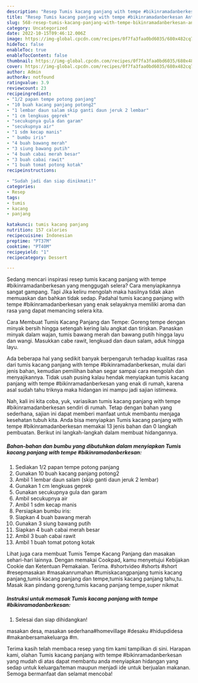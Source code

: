```yaml
---
description: "Resep Tumis kacang panjang with tempe #bikinramadanberkesan Anti Gagal"
title: "Resep Tumis kacang panjang with tempe #bikinramadanberkesan Anti Gagal"
slug: 568-resep-tumis-kacang-panjang-with-tempe-bikinramadanberkesan-anti-gagal
category: Uncategorized
date: 2022-10-15T09:46:12.006Z
image: https://img-global.cpcdn.com/recipes/0f7fa3faa0bd6035/680x482cq70/tumis-kacang-panjang-with-tempe-bikinramadanberkesan-foto-resep-utama.jpg
hideToc: false
enableToc: true
enableTocContent: false
thumbnail: https://img-global.cpcdn.com/recipes/0f7fa3faa0bd6035/680x482cq70/tumis-kacang-panjang-with-tempe-bikinramadanberkesan-foto-resep-utama.jpg
cover: https://img-global.cpcdn.com/recipes/0f7fa3faa0bd6035/680x482cq70/tumis-kacang-panjang-with-tempe-bikinramadanberkesan-foto-resep-utama.jpg
author: Admin
authorAv: notfound
ratingvalue: 3.9
reviewcount: 23
recipeingredient:
- "1/2 papan tempe potong panjang"
- "10 buah kacang panjang potong2"
- "1 lembar daun salam skip ganti daun jeruk 2 lembar"
- "1 cm lengkuas geprek"
- "secukupnya gula dan garam"
- "secukupnya air"
- "1 sdm kecap manis"
- " bumbu iris"
- "4 buah bawang merah"
- "3 siung bawang putih"
- "4 buah cabai merah besar"
- "3 buah cabai rawit"
- "1 buah tomat potong kotak"
recipeinstructions:

- "Sudah jadi dan siap dinikmati!"
categories:
- Resep
tags:
- tumis
- kacang
- panjang

katakunci: tumis kacang panjang 
nutrition: 157 calories
recipecuisine: Indonesian
preptime: "PT37M"
cooktime: "PT40M"
recipeyield: "1"
recipecategory: Dessert

---
```



Sedang mencari inspirasi resep tumis kacang panjang with tempe #bikinramadanberkesan yang menggugah selera? Cara menyiapkannya sangat gampang. Tapi Jika keliru mengolah maka hasilnya tidak akan memuaskan dan bahkan tidak sedap. Padahal tumis kacang panjang with tempe #bikinramadanberkesan yang enak selayaknya memiliki aroma dan rasa yang dapat memancing selera kita.


Cara Membuat Tumis Kacang Panjang dan Tempe: Goreng tempe dengan minyak bersih hingga setengah kering lalu angkat dan tiriskan. Panaskan minyak dalam wajan, tumis bawang merah dan bawang putih hingga layu dan wangi. Masukkan cabe rawit, lengkuad dan daun salam, aduk hingga layu.

Ada beberapa hal yang sedikit banyak berpengaruh terhadap kualitas rasa dari tumis kacang panjang with tempe #bikinramadanberkesan, mulai dari jenis bahan, kemudian pemilihan bahan segar sampai cara mengolah dan menyajikannya. Tidak usah pusing kalau hendak menyiapkan tumis kacang panjang with tempe #bikinramadanberkesan yang enak di rumah, karena asal sudah tahu triknya maka hidangan ini mampu jadi sajian istimewa.


Nah, kali ini kita coba, yuk, variasikan tumis kacang panjang with tempe #bikinramadanberkesan sendiri di rumah. Tetap dengan bahan yang sederhana, sajian ini dapat memberi manfaat untuk membantu menjaga kesehatan tubuh kita. Anda bisa menyiapkan Tumis kacang panjang with tempe #bikinramadanberkesan memakai 13 jenis bahan dan 0 langkah pembuatan. Berikut ini langkah-langkah dalam membuat hidangannya.

<!--inarticleads1-->

##### Bahan-bahan dan bumbu yang dibutuhkan dalam menyiapkan Tumis kacang panjang with tempe #bikinramadanberkesan:

1. Sediakan 1/2 papan tempe potong panjang
1. Gunakan 10 buah kacang panjang potong2
1. Ambil 1 lembar daun salam (skip ganti daun jeruk 2 lembar)
1. Gunakan 1 cm lengkuas geprek
1. Gunakan secukupnya gula dan garam
1. Ambil secukupnya air
1. Ambil 1 sdm kecap manis
1. Persiapkan  bumbu iris:
1. Siapkan 4 buah bawang merah
1. Gunakan 3 siung bawang putih
1. Siapkan 4 buah cabai merah besar
1. Ambil 3 buah cabai rawit
1. Ambil 1 buah tomat potong kotak


Lihat juga cara membuat Tumis Tempe Kacang Panjang dan masakan sehari-hari lainnya. Dengan memakai Cookpad, kamu menyetujui Kebijakan Cookie dan Ketentuan Pemakaian. Terima. #shortvideo #shorts #short #resepmasakan #masakanrumahan #tumiskacangpanjang tumis kacang panjang,tumis kacang panjang dan tempe,tumis kacang panjang tahu,tu. Masak ikan pindang goreng,tumis kacang panjang tempe,super nikmat 

<!--inarticleads2-->

##### Instruksi untuk memasak Tumis kacang panjang with tempe #bikinramadanberkesan:


1. Selesai dan siap dihidangkan!

masakan desa, masakan sederhana#homevillage #desaku #hidupdidesa #makanbersamakeluarga #m. 

Terima kasih telah membaca resep yang tim kami tampilkan di sini. Harapan kami, olahan Tumis kacang panjang with tempe #bikinramadanberkesan yang mudah di atas dapat membantu anda menyiapkan hidangan yang sedap untuk keluarga/teman maupun menjadi ide untuk berjualan makanan. Semoga bermanfaat dan selamat mencoba!
